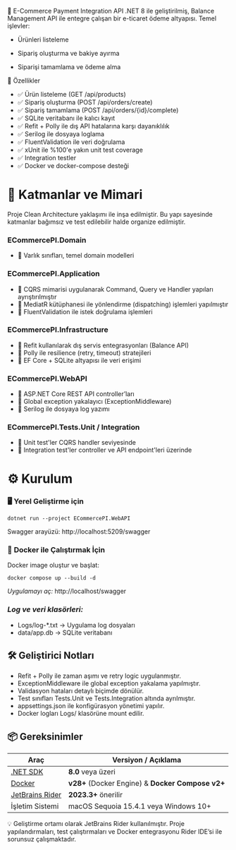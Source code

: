 🛒 E-Commerce Payment Integration API
.NET 8 ile geliştirilmiş, Balance Management API ile entegre çalışan bir e-ticaret ödeme altyapısı. Temel işlevler:

- Ürünleri listeleme

- Sipariş oluşturma ve bakiye ayırma

- Siparişi tamamlama ve ödeme alma

🚀 Özellikler
- ✅ Ürün listeleme (GET /api/products)
- ✅ Sipariş oluşturma (POST /api/orders/create)
- ✅ Sipariş tamamlama (POST /api/orders/{id}/complete)
- ✅ SQLite veritabanı ile kalıcı kayıt
- ✅ Refit + Polly ile dış API hatalarına karşı dayanıklılık
- ✅ Serilog ile dosyaya loglama
- ✅ FluentValidation ile veri doğrulama
- ✅ xUnit ile %100'e yakın unit test coverage
- ✅ Integration testler
- ✅ Docker ve docker-compose desteği

# 🧱 Katmanlar ve Mimari

Proje Clean Architecture yaklaşımı ile inşa edilmiştir. Bu yapı sayesinde katmanlar bağımsız ve test edilebilir halde organize edilmiştir.

### ECommercePI.Domain
- 🔹 Varlık sınıfları, temel domain modelleri

### ECommercePI.Application
- 🔹 CQRS mimarisi uygulanarak Command, Query ve Handler yapıları ayrıştırılmıştır
- 🔹 MediatR kütüphanesi ile yönlendirme (dispatching) işlemleri yapılmıştır
- 🔹 FluentValidation ile istek doğrulama işlemleri

### ECommercePI.Infrastructure
- 🔹 Refit kullanılarak dış servis entegrasyonları (Balance API)
- 🔹 Polly ile resilience (retry, timeout) stratejileri
- 🔹 EF Core + SQLite altyapısı ile veri erişimi

### ECommercePI.WebAPI
- 🔹 ASP.NET Core REST API controller’ları
- 🔹 Global exception yakalayıcı (ExceptionMiddleware)
- 🔹 Serilog ile dosyaya log yazımı

### ECommercePI.Tests.Unit / Integration
- 🔹 Unit test'ler CQRS handler seviyesinde
- 🔹 Integration test'ler controller ve API endpoint'leri üzerinde

# ⚙️ Kurulum

### **🖥️ Yerel Geliştirme için**

`dotnet run --project ECommercePI.WebAPI`

Swagger arayüzü: http://localhost:5209/swagger

### 🐳 **Docker ile Çalıştırmak İçin**

Docker image oluştur ve başlat:

`docker compose up --build -d`

_Uygulamayı aç:_ http://localhost/swagger

### _Log ve veri klasörleri:_

* Logs/log-*.txt → Uygulama log dosyaları
* data/app.db → SQLite veritabanı

## 🛠️ Geliştirici Notları

* Refit + Polly ile zaman aşımı ve retry logic uygulanmıştır.
* ExceptionMiddleware ile global exception yakalama yapılmıştır.
* Validasyon hataları detaylı biçimde dönülür.
* Test sınıfları Tests.Unit ve Tests.Integration altında ayrılmıştır.
* appsettings.json ile konfigürasyon yönetimi yapılır.
* Docker logları Logs/ klasörüne mount edilir.

## 📦 Gereksinimler
| Araç                                                    | Versiyon / Açıklama                               |
| ------------------------------------------------------- | ------------------------------------------------- |
| [.NET SDK](https://dotnet.microsoft.com/en-us/download) | **8.0** veya üzeri                                |
| [Docker](https://www.docker.com/)                       | **v28+** (Docker Engine) & **Docker Compose v2+** |
| [JetBrains Rider](https://www.jetbrains.com/rider/)     | **2023.3+** önerilir                              |
| İşletim Sistemi                                         | macOS Sequoia 15.4.1 veya Windows 10+         |

💡 Geliştirme ortamı olarak JetBrains Rider kullanılmıştır. Proje yapılandırmaları, test çalıştırmaları ve Docker entegrasyonu Rider IDE’si ile sorunsuz çalışmaktadır.

